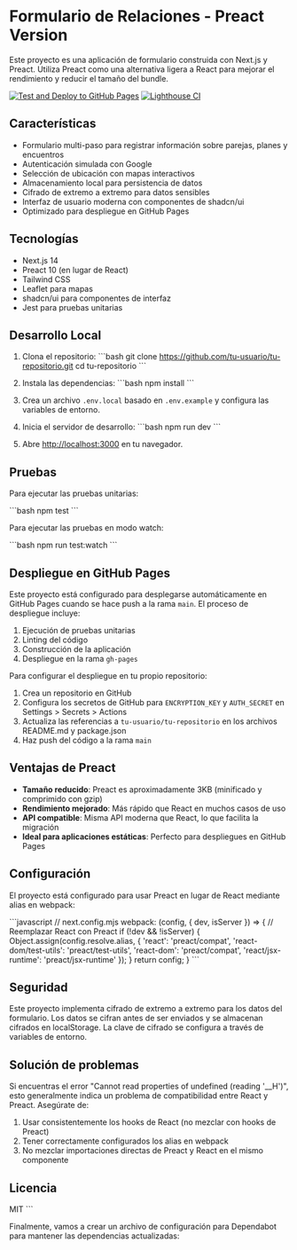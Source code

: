 # Formulario de Relaciones - Preact Version

Este proyecto es una aplicación de formulario construida con Next.js y Preact. Utiliza Preact como una alternativa ligera a React para mejorar el rendimiento y reducir el tamaño del bundle.

[![Test and Deploy to GitHub Pages](https://github.com/tu-usuario/tu-repositorio/actions/workflows/deploy.yml/badge.svg)](https://github.com/tu-usuario/tu-repositorio/actions/workflows/deploy.yml)
[![Lighthouse CI](https://github.com/tu-usuario/tu-repositorio/actions/workflows/lighthouse.yml/badge.svg)](https://github.com/tu-usuario/tu-repositorio/actions/workflows/lighthouse.yml)

## Características

- Formulario multi-paso para registrar información sobre parejas, planes y encuentros
- Autenticación simulada con Google
- Selección de ubicación con mapas interactivos
- Almacenamiento local para persistencia de datos
- Cifrado de extremo a extremo para datos sensibles
- Interfaz de usuario moderna con componentes de shadcn/ui
- Optimizado para despliegue en GitHub Pages

## Tecnologías

- Next.js 14
- Preact 10 (en lugar de React)
- Tailwind CSS
- Leaflet para mapas
- shadcn/ui para componentes de interfaz
- Jest para pruebas unitarias

## Desarrollo Local

1. Clona el repositorio:
   \`\`\`bash
   git clone https://github.com/tu-usuario/tu-repositorio.git
   cd tu-repositorio
   \`\`\`

2. Instala las dependencias:
   \`\`\`bash
   npm install
   \`\`\`

3. Crea un archivo `.env.local` basado en `.env.example` y configura las variables de entorno.

4. Inicia el servidor de desarrollo:
   \`\`\`bash
   npm run dev
   \`\`\`

5. Abre [http://localhost:3000](http://localhost:3000) en tu navegador.

## Pruebas

Para ejecutar las pruebas unitarias:

\`\`\`bash
npm test
\`\`\`

Para ejecutar las pruebas en modo watch:

\`\`\`bash
npm run test:watch
\`\`\`

## Despliegue en GitHub Pages

Este proyecto está configurado para desplegarse automáticamente en GitHub Pages cuando se hace push a la rama `main`. El proceso de despliegue incluye:

1. Ejecución de pruebas unitarias
2. Linting del código
3. Construcción de la aplicación
4. Despliegue en la rama `gh-pages`

Para configurar el despliegue en tu propio repositorio:

1. Crea un repositorio en GitHub
2. Configura los secretos de GitHub para `ENCRYPTION_KEY` y `AUTH_SECRET` en Settings > Secrets > Actions
3. Actualiza las referencias a `tu-usuario/tu-repositorio` en los archivos README.md y package.json
4. Haz push del código a la rama `main`

## Ventajas de Preact

- **Tamaño reducido**: Preact es aproximadamente 3KB (minificado y comprimido con gzip)
- **Rendimiento mejorado**: Más rápido que React en muchos casos de uso
- **API compatible**: Misma API moderna que React, lo que facilita la migración
- **Ideal para aplicaciones estáticas**: Perfecto para despliegues en GitHub Pages

## Configuración

El proyecto está configurado para usar Preact en lugar de React mediante alias en webpack:

\`\`\`javascript
// next.config.mjs
webpack: (config, { dev, isServer }) => {
  // Reemplazar React con Preact
  if (!dev && !isServer) {
    Object.assign(config.resolve.alias, {
      'react': 'preact/compat',
      'react-dom/test-utils': 'preact/test-utils',
      'react-dom': 'preact/compat',
      'react/jsx-runtime': 'preact/jsx-runtime'
    });
  }
  return config;
}
\`\`\`

## Seguridad

Este proyecto implementa cifrado de extremo a extremo para los datos del formulario. Los datos se cifran antes de ser enviados y se almacenan cifrados en localStorage. La clave de cifrado se configura a través de variables de entorno.

## Solución de problemas

Si encuentras el error "Cannot read properties of undefined (reading '__H')", esto generalmente indica un problema de compatibilidad entre React y Preact. Asegúrate de:

1. Usar consistentemente los hooks de React (no mezclar con hooks de Preact)
2. Tener correctamente configurados los alias en webpack
3. No mezclar importaciones directas de Preact y React en el mismo componente

## Licencia

MIT
\`\`\`

Finalmente, vamos a crear un archivo de configuración para Dependabot para mantener las dependencias actualizadas:
